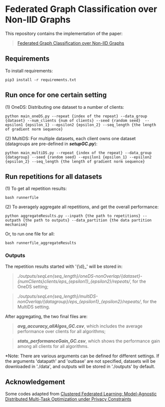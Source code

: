 # Federated Graph Classification over Non-IID Graphs

This repository contains the implementation of the paper:

> [Federated Graph Classification over Non-IID Graphs](https://arxiv.org/pdf/2106.13423.pdf)

## Requirements

To install requirements:

```setup
pip3 install -r requirements.txt
```

## Run once for one certain setting

(1) OneDS: Distributing one dataset to a number of clients:

```
python main_oneDS.py --repeat {index of the repeat} --data_group {dataset} --num_clients {num of clients} --seed {random seed}  --epsilon1 {epsilon_1} --epsilon2 {epsilon_2} --seq_length {the length of gradient norm sequence}
```

(2) MultiDS: For multiple datasets, each client owns one dataset (datagroups are pre-defined in ___setupGC.py___):

```
python main_multiDS.py --repeat {index of the repeat} --data_group {datagroup} --seed {random seed} --epsilon1 {epsilon_1} --epsilon2 {epsilon_2} --seq_length {the length of gradient norm sequence}
```


## Run repetitions for all datasets
(1) To get all repetition results:

```
bash runnerfile
```
(2) To averagely aggregate all repetitions, and get the overall performance:

```
python aggregateResults.py --inpath {the path to repetitions} --outpath {the path to outputs} --data_partition {the data partition mechanism}
```

Or, to run one file for all:

```
bash runnerfile_aggregateResults
```

### Outputs
The repetition results started with '{\d}_' will be stored in:
> _./outputs/seqLen{seq_length}/oneDS-nonOverlap/{dataset}-{numClients}clients/eps\_{epsilon1}\_{epsilon2}/repeats/_, for the OneDS setting;

> _./outputs/seqLen{seq_length}/multiDS-nonOverlap/{datagroup}/eps\_{epsilon1}\_{epsilon2}/repeats/_, for the MultiDS setting.

After aggregating, the two final files are: 
> ___avg_accuracy_allAlgos_GC.csv___, which includes the average performance over clients for all algorithms;

> ___stats_performanceGain_GC.csv___, which shows the performance gain among all clients for all algorithms.


*Note: There are various arguments can be defined for different settings. If the arguments 'datapath' and 'outbase' are not specified, datasets will be downloaded in './data', and outputs will be stored in './outputs' by default.

## Acknowledgement
Some codes adapted from [Clustered Federated Learning: Model-Agnostic Distributed Multi-Task Optimization under Privacy Constraints](https://github.com/felisat/clustered-federated-learning)
